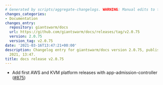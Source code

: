 ```yaml
---
# Generated by scripts/aggregate-changelogs. WARNING: Manual edits to this files will be overwritten.
changes_categories:
- Documentation
changes_entry:
  repository: giantswarm/docs
  url: https://github.com/giantswarm/docs/releases/tag/v2.0.75
  version: 2.0.75
  version_tag: v2.0.75
date: '2021-03-16T13:47:21+00:00'
description: Changelog entry for giantswarm/docs version 2.0.75, published on 16 March
  2021, 13:47.
title: docs release v2.0.75
---
```


- Add first AWS and KVM platform releases with app-admission-controller ([#875](https://github.com/giantswarm/docs/pull/875))
